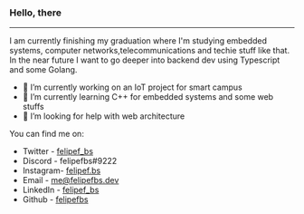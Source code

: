 ### Hello, there
---

I am currently finishing my graduation where I'm studying embedded systems, computer networks,telecommunications and techie stuff like that. In the near future I want to go deeper into backend dev using Typescript and some Golang.

 - 🔭 I’m currently working on an IoT project for smart campus
 - 🌱 I’m currently learning C++ for embedded systems and some web stuffs
 - 🤔 I’m looking for help with web architecture 

You can find me on: 
 - Twitter  - [felipef_bs](https://twitter.com/felipef_bs)
 - Discord  -  felipefbs#9222
 - Instagram- [felipef.bs](https://www.instagram.com/felipef.bs/)
 - Email    -  me@felipefbs.dev
 - LinkedIn - [felipef_bs](https://www.linkedin.com/in/felipefbs/)
 - Github   - [felipefbs](https://github.com/felipefbs/)
